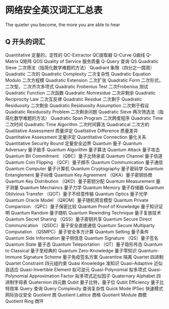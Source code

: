 # 网络安全英汉词汇汇总表

The quieter you become, the more you are able to hear

## Q 开头的词汇

Quantitative 定量的，定性的
QC-Extractor QC提取器
Q-Curve Q曲线
Q-Matrix Q矩阵
QOS Quality of Service 服务质量
Q-Query 查询
QS Quadratic Sieve 二次筛法（指简化数学难题的方法）
Quadrant 象限（四分之一圆周）
Quadratic 二次的
Quadratic Complexity 二次复杂性
Quadratic Equation Modulo 二次方程模
Quadratic Extension 二次扩张
Quadratic Form 二次形式，二次型，二次齐次多项式
Quadratic Frobenius Test 二次Frobenius 测试
Quadratic Function 二次函数
Quadratic Nonresidue 二次非剩余
Quadratic Reciprocity Law 二次互反律
Quadratic Residue 二次剩于
Quadratic Residuosity 二次剩余
Quadratic Residuosity Assumption 二次剩于假设
Quadratic Residuosity Problem 二次剩余问题
Quadratic Sieve 两次筛选法（指简化数学难题的方法）
Quadratic Span Program 二次跨度程序
Quadratic Time 二次时间
Quadratic Time Algorithm 二次时间算法
Quadratical 二次方的
Qualitative Assessment 质量评定
Qualitative Difference 质量差异
Quantitative Assessment 定量评定
Quantitative Connection 量化关系
Quantitative Security Bound 定量安全边界
Quantum 量子
Quantum Adversary 量子敌手
Quantum Algorithm 量子算法
Quantum Attack 量子攻击
Quantum Bit Commitment （QBC）量子比特承诺
Quantum Channel 量子信道
Quantum Coin Flipping （QCF）量子掷币
Quantum Communication 量子通信
Quantum Computer 量子计算机
Quantum Cryptography 量子密码学
Quantum Entanglement 量子纠缠
Quantum Key Agreement （QKA）量子密钥协商
Quantum Key Distribution （QKD）量子密钥分配
Quantum Measurement 量子测量
Quantum Mechaincs 量子力学
Quantum Memory 量子存储器
Quantum Oblivious Transfer （QOT）量子不经意传输
Quantum Optics 量子光学
Quantum Oracle Model （QROM）量子随机预言模型
Quantum Private Comparison （QPC）量子保密比较
Quantum Proof of Knowledge 量子知识证明
Quantum Random 量子随机
Quantum Rewinding Technique 量子复放技术
Quantum Secret Sharing （QSS）量子密钥共享
Quantum Secure Direct Communication （QSDC）量子安全直接通信
Quantum Secure Multiparty Computation （QSMPC）量子安全多方计算
Quantum Setting 量子条件
Quantum Side Information 量子侧信息
Quantum Signature （QS）量子签名
Quantum State 量子态
Quantum Teleportation （QT）量子隐形传态
Quantum to Classical 量子至经典的
Quantum Zero-Knowledge 量子零知识
Quantum-Immune Signature Scheme 量子免疫签名方案
Quarantine 隔离
Quartet 四进制
Quartet Constraint 四元组约束
Quasi Knowledge 准知识
Quasi-Adaptive 近似自适应
Quasi-Invertible Element 拟可逆元
Quasi-Polynomial 拟多项式
Quasi-Polynomial Approximation Factor 拟多项式近似因子
Quaternary Alphabet 四进制字母表
Quaternion 四元数
Qubit 量子比特，量子位
Qubit Efficiency 量子比特效率
Query 查询
Query Complexity 查询复杂性
Quick Mode IPSec 快速模式网际协议安全
Quotient 商
Quotient Lattice 商格
Quotient Module 商模
Quotient Ring 商环